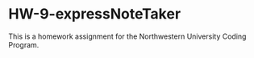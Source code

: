 # HW-9-expressNoteTaker
This is a homework assignment for the Northwestern University Coding Program. 
